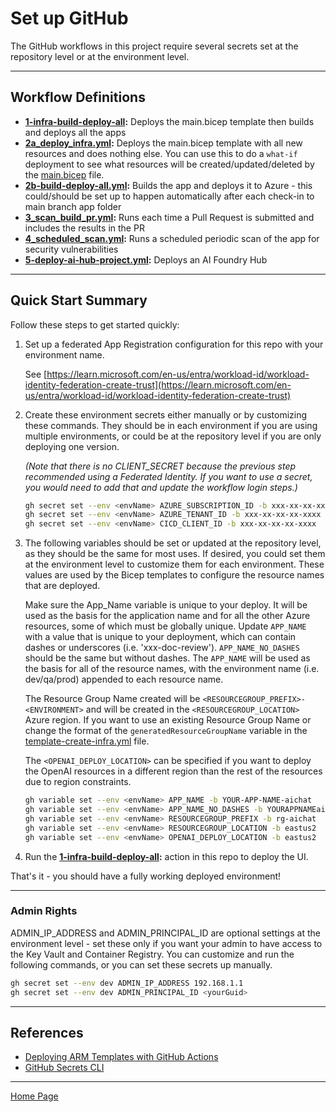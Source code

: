 # Set up GitHub

The GitHub workflows in this project require several secrets set at the repository level or at the environment level.

---

## Workflow Definitions

- **[1-infra-build-deploy-all](./workflows/1-infra-build-deploy-all.yml):** Deploys the main.bicep template then builds and deploys all the apps
- **[2a_deploy_infra.yml](./workflows/1_deploy_infra.yml):** Deploys the main.bicep template with all new resources and does nothing else. You can use this to do a `what-if` deployment to see what resources will be created/updated/deleted by the [main.bicep](../infra-as-code/bicep/main.bicep) file.
- **[2b-build-deploy-all.yml](./workflows/2b-build-deploy-all.yml):** Builds the app and deploys it to Azure - this could/should be set up to happen automatically after each check-in to main branch app folder
- **[3_scan_build_pr.yml](./workflows/3_scan_build_pr.yml):** Runs each time a Pull Request is submitted and includes the results in the PR
- **[4_scheduled_scan.yml](./workflows/4_scheduled_scan.yml):** Runs a scheduled periodic scan of the app for security vulnerabilities
- **[5-deploy-ai-hub-project.yml](./workflows/5-deploy-ai-hub-project.yml):** Deploys an AI Foundry Hub

---

## Quick Start Summary

Follow these steps to get started quickly:

1. Set up a federated App Registration configuration for this repo with your environment name.

    See [https://learn.microsoft.com/en-us/entra/workload-id/workload-identity-federation-create-trust](https://learn.microsoft.com/en-us/entra/workload-id/workload-identity-federation-create-trust)

1. Create these environment secrets either manually or by customizing these commands. They should be in each environment if you are using multiple environments, or could be at the repository level if you are only deploying one version.

    *(Note that there is no CLIENT_SECRET because the previous step recommended using a Federated Identity. If you want to use a secret, you would need to add that and update the workflow login steps.)*

    ```bash
    gh secret set --env <envName> AZURE_SUBSCRIPTION_ID -b xxx-xx-xx-xx-xxxx
    gh secret set --env <envName> AZURE_TENANT_ID -b xxx-xx-xx-xx-xxxx
    gh secret set --env <envName> CICD_CLIENT_ID -b xxx-xx-xx-xx-xxxx
    ```

1. The following variables should be set or updated at the repository level, as they should be the same for most uses. If desired, you could set them at the environment level to customize them for each environment. These values are used by the Bicep templates to configure the resource names that are deployed.

     Make sure the App_Name variable is unique to your deploy. It will be used as the basis for the application name and for all the other Azure resources, some of which must be globally unique.    Update `APP_NAME` with a value that is unique to your deployment, which can contain dashes or underscores (i.e. 'xxx-doc-review'). `APP_NAME_NO_DASHES` should be the same but without dashes. The `APP_NAME` will be used as the basis for all of the resource names, with the environment name (i.e. dev/qa/prod) appended to each resource name.

    The Resource Group Name created will be `<RESOURCEGROUP_PREFIX>-<ENVIRONMENT>` and will be created in the `<RESOURCEGROUP_LOCATION>` Azure region. If you want to use an existing Resource Group Name or change the format of the `generatedResourceGroupName` variable in the [template-create-infra.yml](./workflows/template-create-infra.yml) file.

    The `<OPENAI_DEPLOY_LOCATION>` can be specified if you want to deploy the OpenAI resources in a different region than the rest of the resources due to region constraints.

    ```bash
    gh variable set --env <envName> APP_NAME -b YOUR-APP-NAME-aichat
    gh variable set --env <envName> APP_NAME_NO_DASHES -b YOURAPPNAMEaichat
    gh variable set --env <envName> RESOURCEGROUP_PREFIX -b rg-aichat
    gh variable set --env <envName> RESOURCEGROUP_LOCATION -b eastus2
    gh variable set --env <envName> OPENAI_DEPLOY_LOCATION -b eastus2
    ```

1. Run the **[1-infra-build-deploy-all](./workflows/1-infra-build-deploy-all.yml):** action in this repo to deploy the UI.

That's it - you should have a fully working deployed environment!

---

### Admin Rights

ADMIN_IP_ADDRESS and ADMIN_PRINCIPAL_ID are optional settings at the environment level - set these only if you want your admin to have access to the Key Vault and Container Registry. You can customize and run the following commands, or you can set these secrets up manually.

```bash
gh secret set --env dev ADMIN_IP_ADDRESS 192.168.1.1
gh secret set --env dev ADMIN_PRINCIPAL_ID <yourGuid>
```

---

## References

- [Deploying ARM Templates with GitHub Actions](https://docs.microsoft.com/en-us/azure/azure-resource-manager/templates/deploy-github-actions)
- [GitHub Secrets CLI](https://cli.github.com/manual/gh_secret_set)

---

[Home Page](../README.md)
